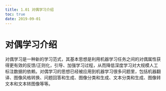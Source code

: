 ```yaml
---
title: 1.01 对偶学习介绍
toc: true
date: 2019-09-01
---
```

# 对偶学习介绍

对偶学习是一种新的学习范式，其基本思想是利用机器学习任务之间的对偶属性获得更有效的反馈/正则化，引导、加强学习过程，从而降低深度学习对大规模人工标注数据的依赖。对偶学习的思想已经被应用到机器学习很多问题里，包括机器翻译、图像风格转换、问题回答和生成、图像分类和生成、文本分类和生成、图像转文本和文本转图像等等。
